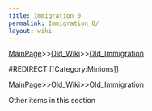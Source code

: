 ```yaml
---
title: Immigration 0
permalink: Immigration_0/
layout: wiki
---
```


[MainPage](/keeperrl_wiki/ "wikilink")>>[Old_Wiki](/keeperrl_wiki/Old_Wiki "wikilink")>>[Old_Immigration](/keeperrl_wiki/Old_Immigration "wikilink")

#REDIRECT [[Category:Minions]]

[MainPage](/keeperrl_wiki/ "wikilink")>>[Old_Wiki](/keeperrl_wiki/Old_Wiki "wikilink")>>[Old_Immigration](/keeperrl_wiki/Old_Immigration "wikilink")

Other items in this section
